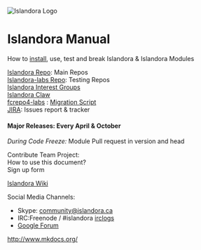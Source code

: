 ![Islandora Logo](http://islandora.ca/sites/default/files/Islandora.png)
# Islandora Manual
How to [install](install_islandora.md), use, test and break Islandora & Islandora Modules

[Islandora Repo](https://github.com/Islandora): Main Repos<br/>
[Islandora-labs Repo](https://github.com/Islandora-Labs): Testing Repos<br/>
[Islandora Interest Groups](https://github.com/islandora-interest-groups/)<br/>
[Islandora Claw](https://github.com/Islandora-CLAW/)<br/>
[fcrepo4-labs](https://github.com/fcrepo4-labs) : [Migration Script](https://github.com/fcrepo4-exts/migration-utils)<br/>
[JIRA](https://jira.duraspace.org/browse/ISLANDORA): Issues report & tracker<br/>

#### Major Releases: Every April & October
*During Code Freeze:* Module Pull request in version and head <br/>

Contribute Team Project:<br/>
How to use this document?<br/>
Sign up form<br/>

[Islandora Wiki](https://wiki.duraspace.org/display/ISLANDORA/Islandora)

Social Media Channels:
* Skype: community@islandora.ca
* IRC:Freenode / #islandora [irclogs](http://irclogs.islandora.ca) 
* [Google Forum](https://groups.google.com/forum/#!topic/islandora)

http://www.mkdocs.org/
